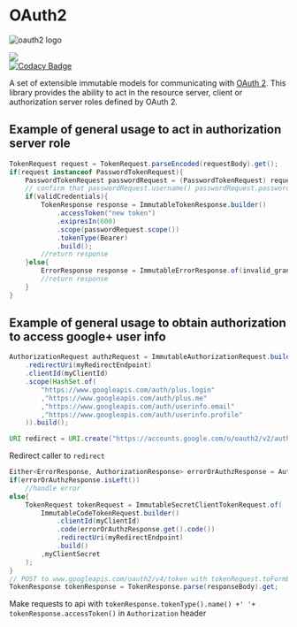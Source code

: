 # OAuth2

![oauth2 logo](https://oauth.net/images/oauth-2-sm.png)

[![](https://jitpack.io/v/kag0/oauth2.svg)](https://jitpack.io/#kag0/oauth2)  
[![Codacy Badge](https://api.codacy.com/project/badge/Grade/3a0671eb8065458c879a68c3bba63617)](https://www.codacy.com/app/nfischer921/OAuth2?utm_source=github.com&amp;utm_medium=referral&amp;utm_content=kag0/OAuth2&amp;utm_campaign=Badge_Grade)

A set of extensible immutable models for communicating with [OAuth 2](https://tools.ietf.org/html/rfc6749).
This library provides the ability to act in the resource server, client or authorization server roles defined by OAuth 2.

## Example of general usage to act in authorization server role

```java
TokenRequest request = TokenRequest.parseEncoded(requestBody).get();
if(request instanceof PasswordTokenRequest){
	PasswordTokenRequest passwordRequest = (PasswordTokenRequest) request;
	// confirm that passwordRequest.username() passwordRequest.password() are valid credentials
	if(validCredentials){
		TokenResponse response = ImmutableTokenResponse.builder()
			.accessToken("new token")
			.exipresIn(600)
			.scope(passwordRequest.scope())
			.tokenType(Bearer)
			.build();
		//return response
	}else{
		ErrorResponse response = ImmutableErrorResponse.of(invalid_grant);
		//return response
	}
}
```

## Example of general usage to obtain authorization to access google+ user info

```java
AuthorizationRequest authzRequest = ImmutableAuthorizationRequest.builder()
	.redirectUri(myRedirectEndpoint)
	.clientId(myClientId)
	.scope(HashSet.of(
		"https://www.googleapis.com/auth/plus.login"
		,"https://www.googleapis.com/auth/plus.me"
		,"https://www.googleapis.com/auth/userinfo.email"
		,"https://www.googleapis.com/auth/userinfo.profile"
	)).build();

URI redirect = URI.create("https://accounts.google.com/o/oauth2/v2/auth?" + authzRequest.toFormEncoded());
```
Redirect caller to `redirect`

```java
Either<ErrorResponse, AuthorizationResponse> errorOrAuthzResponse = AuthorizationResponse.parseEncoded(request.getQuery());
if(errorOrAuthzResponse.isLeft())
	//handle error
else{
	TokenRequest tokenRequest = ImmutableSecretClientTokenRequest.of(
		ImmutableCodeTokenRequest.builder()
			.clientId(myClientId)
			.code(errorOrAuthzResponse.get().code())
			.redirectUri(myRedirectEndpoint)
			.build()
		,myClientSecret
	);
}
// POST to www.googleapis.com/oauth2/v4/token with tokenRequest.toFormEncoded() in body
TokenResponse tokenResponse = TokenResponse.parse(responseBody).get;
```

Make requests to api with `tokenResponse.tokenType().name() +' '+ tokenResponse.accessToken()` in `Authorization` header
